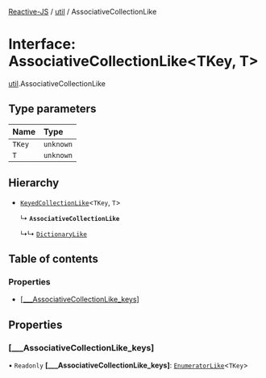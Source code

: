 [Reactive-JS](../README.md) / [util](../modules/util.md) / AssociativeCollectionLike

# Interface: AssociativeCollectionLike<TKey, T\>

[util](../modules/util.md).AssociativeCollectionLike

## Type parameters

| Name | Type |
| :------ | :------ |
| `TKey` | `unknown` |
| `T` | `unknown` |

## Hierarchy

- [`KeyedCollectionLike`](util.KeyedCollectionLike.md)<`TKey`, `T`\>

  ↳ **`AssociativeCollectionLike`**

  ↳↳ [`DictionaryLike`](util.DictionaryLike.md)

## Table of contents

### Properties

- [[\_\_\_AssociativeCollectionLike\_keys]](util.AssociativeCollectionLike.md#[___associativecollectionlike_keys])

## Properties

### [\_\_\_AssociativeCollectionLike\_keys]

• `Readonly` **[\_\_\_AssociativeCollectionLike\_keys]**: [`EnumeratorLike`](containers.EnumeratorLike.md)<`TKey`\>
